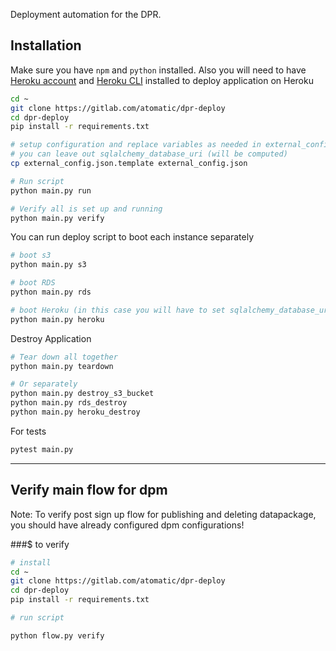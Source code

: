 Deployment automation for the DPR.

## Installation

Make sure you have `npm` and `python` installed.
Also you will need to have [Heroku account](https://signup.heroku.com/) and [Heroku CLI](https://devcenter.heroku.com/articles/heroku-cli#download-and-install) installed
to deploy application on Heroku

```bash
cd ~
git clone https://gitlab.com/atomatic/dpr-deploy
cd dpr-deploy
pip install -r requirements.txt

# setup configuration and replace variables as needed in external_config.json
# you can leave out sqlalchemy_database_uri (will be computed)
cp external_config.json.template external_config.json

# Run script
python main.py run

# Verify all is set up and running
python main.py verify
```

You can run deploy script to boot each instance separately

```bash
# boot s3
python main.py s3

# boot RDS
python main.py rds

# boot Heroku (in this case you will have to set sqlalchemy_database_uri variable manually)
python main.py heroku
```

Destroy Application

```bash
# Tear down all together
python main.py teardown

# Or separately
python main.py destroy_s3_bucket
python main.py rds_destroy
python main.py heroku_destroy
```

For tests

```bash
pytest main.py
```
---

## Verify main flow for dpm

Note: To verify post sign up flow for publishing and deleting datapackage,
you should have already configured dpm configurations!

###$ to verify

```bash
# install
cd ~
git clone https://gitlab.com/atomatic/dpr-deploy
cd dpr-deploy
pip install -r requirements.txt

# run script

python flow.py verify
